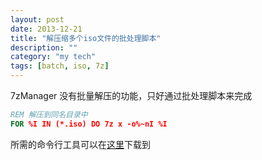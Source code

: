 ```yaml
---
layout: post
date: 2013-12-21
title: "解压缩多个iso文件的批处理脚本"
description: ""
category: "my tech"
tags: [batch, iso, 7z]
---
```


7zManager 没有批量解压的功能，只好通过批处理脚本来完成

```bat
REM 解压到同名目录中
FOR %I IN (*.iso) DO 7z x -o%~nI %I
```

所需的命令行工具可以在[这里](http://binary.qiniudn.com/7zCLI_920.zip)下载到
